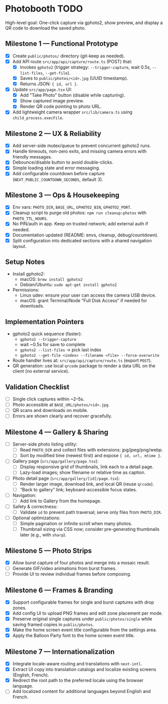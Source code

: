 # Photobooth TODO

High-level goal: One-click capture via gphoto2, show preview, and display a QR code to download the saved photo.

## Milestone 1 — Functional Prototype

- [x] Create `public/photos/` directory (git-keep as needed).
- [x] Add API route `src/app/api/capture/route.ts` (POST) that:
  - [x] Invokes `gphoto2` (trigger strategy: `--trigger-capture`, wait 0.5s, `--list-files`, `--get-file`).
  - [x] Saves to `public/photos/<id>.jpg` (UUID timestamp).
  - [x] Returns JSON: `{ id, url }`.
- [x] Update `src/app/page.tsx` UI:
  - [x] Add "Take Photo" button (disable while capturing).
  - [x] Show captured image preview.
  - [x] Render QR code pointing to photo URL.
- [x] Add lightweight camera wrapper `src/lib/camera.ts` using `child_process.execFile`.

## Milestone 2 — UX & Reliability

- [x] Add server-side mutex/queue to prevent concurrent gphoto2 runs.
- [x] Handle timeouts, non-zero exits, and missing camera errors with friendly messages.
- [x] Debounce/disable button to avoid double-clicks.
- [x] Simple loading state and error messaging.
- [x] Add configurable countdown before capture (`NEXT_PUBLIC_COUNTDOWN_SECONDS`, default 3).

## Milestone 3 — Ops & Housekeeping

- [x] Env vars: `PHOTO_DIR`, `BASE_URL`, `GPHOTO2_BIN`, `GPHOTO2_PORT`.
- [x] Cleanup script to purge old photos: `npm run cleanup:photos` with `PHOTO_TTL_HOURS`.
- [x] No PIN/auth in app. Keep on trusted network; add external auth if needed.
- [x] Documentation updated (README: envs, cleanup, debug/countdown).
- [x] Split configuration into dedicated sections with a shared navigation layout.

## Setup Notes

- Install gphoto2:
  - macOS: `brew install gphoto2`
  - Debian/Ubuntu: `sudo apt-get install gphoto2`
- Permissions:
  - Linux udev: ensure your user can access the camera USB device.
  - macOS: grant Terminal/Node “Full Disk Access” if needed for downloads.

## Implementation Pointers

- gphoto2 quick sequence (faster):
  - `gphoto2 --trigger-capture`
  - wait ~0.5s for save to complete
  - `gphoto2 --list-files` → pick last index
  - `gphoto2 --get-file <index> --filename <file> --force-overwrite`
- Route handler lives at: `src/app/api/capture/route.ts` (export `POST`).
- QR generation: use local `qrcode` package to render a data URL on the client (no external service).

## Validation Checklist

- [ ] Single click captures within ~2–5s.
- [ ] Photo accessible at `BASE_URL/photos/<id>.jpg`.
- [ ] QR scans and downloads on mobile.
- [ ] Errors are shown clearly and recover gracefully.

## Milestone 4 — Gallery & Sharing

- [ ] Server-side photo listing utility:
  - [ ] Read `PHOTO_DIR` and collect files with extensions: jpg/jpeg/png/webp.
  - [ ] Sort by modified time (newest first) and expose `{ id, url, mtime }`.
- [ ] Gallery page (`src/app/gallery/page.tsx`):
  - [ ] Display responsive grid of thumbnails, link each to a detail page.
  - [ ] Lazy-load images; show filename or relative time as caption.
- [ ] Photo detail page (`src/app/gallery/[id]/page.tsx`):
  - [ ] Render larger image, download link, and local QR (reuse `qrcode`).
  - [ ] “Back to gallery” link; keyboard-accessible focus states.
- [ ] Navigation:
  - [ ] Add link to Gallery from the homepage.
- [ ] Safety & correctness:
  - [ ] Validate `id` to prevent path traversal; serve only files from `PHOTO_DIR`.
- [ ] Optional optimizations:
  - [ ] Simple pagination or infinite scroll when many photos.
  - [ ] Thumbnail sizing via CSS now; consider pre-generating thumbnails later (e.g., with `sharp`).

## Milestone 5 — Photo Strips

- [x] Allow burst capture of four photos and merge into a mosaic result.
- [ ] Generate GIF/video animations from burst frames.
- [ ] Provide UI to review individual frames before composing.

## Milestone 6 — Frames & Branding

- [x] Support configurable frames for single and burst captures with drop zones.
- [x] Add config UI to upload PNG frames and edit zone placement per mode.
- [x] Preserve original single captures under `public/photos/single` while saving framed copies in `public/photos`.
- [x] Make the home screen event title configurable from the settings area.
- [x] Apply the Balloon Party font to the home screen event title.

## Milestone 7 — Internationalization

- [x] Integrate locale-aware routing and translations with `next-intl`.
- [x] Extract UI copy into translation catalogs and localize existing screens (English, French).
- [x] Redirect the root path to the preferred locale using the browser language.
- [ ] Add localized content for additional languages beyond English and French.
